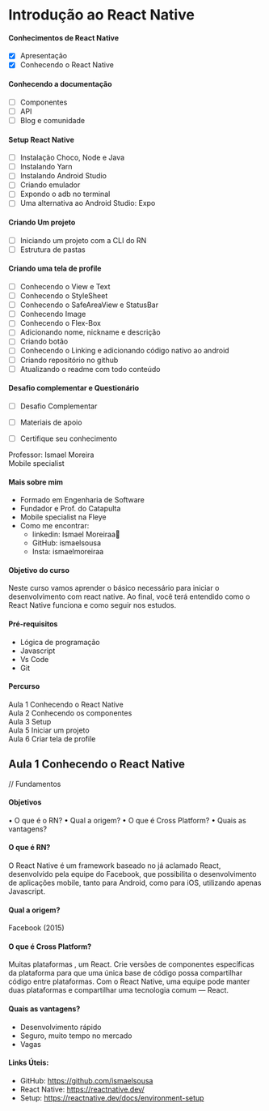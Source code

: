 # Introdução ao React Native

#### Conhecimentos de React Native  
  - [X] Apresentação
  - [X] Conhecendo o React Native  
#### Conhecendo a documentação  
  - [ ] Componentes
  - [ ] API
  - [ ] Blog e comunidade  
#### Setup React Native
  - [ ] Instalação Choco, Node e Java
  - [ ] Instalando Yarn
  - [ ] Instalando Android Studio
  - [ ] Criando emulador
  - [ ] Expondo o adb no terminal
  - [ ] Uma alternativa ao Android Studio: Expo  
#### Criando Um projeto
  - [ ] Iniciando um projeto com a CLI do RN
  - [ ] Estrutura de pastas  
#### Criando uma tela de profile
  - [ ] Conhecendo o View e Text
  - [ ] Conhecendo o StyleSheet
  - [ ] Conhecendo o SafeAreaView e StatusBar
  - [ ] Conhecendo Image
  - [ ] Conhecendo o Flex-Box
  - [ ] Adicionando nome, nickname e descrição
  - [ ] Criando botão
  - [ ] Conhecendo o Linking e adicionando código nativo ao android
  - [ ] Criando repositório no github
  - [ ] Atualizando o readme com todo conteúdo  
#### Desafio complementar e Questionário
  - [ ] Desafio Complementar
  - [ ] Materiais de apoio
  - [ ] Certifique seu conhecimento


Professor: Ismael Moreira  
Mobile specialist  

#### Mais sobre mim
  - Formado em Engenharia de Software
  - Fundador e Prof. do Catapulta
  - Mobile specialist na Fleye
  - Como me encontrar:
    - linkedin: Ismael Moreiraa🧩
    - GitHub: ismaelsousa
    - Insta: ismaelmoreiraa

#### Objetivo do curso
Neste curso vamos aprender o básico necessário para iniciar o desenvolvimento com react native. Ao final, você terá entendido como o React Native funciona e como seguir nos estudos.


#### Pré-requisitos
  - Lógica de programação
  - Javascript
  - Vs Code
  - Git

#### Percurso
Aula 1 Conhecendo o React Native  
Aula 2 Conhecendo os componentes  
Aula 3 Setup  
Aula 5 Iniciar um projeto  
Aula 6 Criar tela de profile  

## Aula 1 Conhecendo o React Native
// Fundamentos

#### Objetivos
• O que é o RN?
• Qual a origem?
• O que é Cross Platform?
• Quais as vantagens?

#### O que é RN?  
O React Native é um framework baseado no já aclamado React, desenvolvido pela equipe do Facebook, que possibilita o desenvolvimento de aplicações mobile, tanto para Android, como para iOS, utilizando apenas Javascript. 

#### Qual a origem?
Facebook (2015)

#### O que é Cross Platform?
Muitas plataformas , um React. Crie versões de componentes específicas da plataforma para que uma única base de código possa compartilhar código entre plataformas. Com o React Native, uma equipe pode manter duas plataformas e compartilhar uma tecnologia comum — React.

#### Quais as vantagens?
  - Desenvolvimento rápido
  - Seguro, muito tempo no mercado
  - Vagas

#### Links Úteis:
- GitHub: https://github.com/ismaelsousa
- React Native: https://reactnative.dev/
- Setup: https://reactnative.dev/docs/environment-setup









